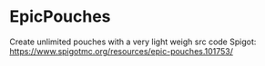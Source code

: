 # EpicPouches

Create unlimited pouches with a very light weigh src code
Spigot: https://www.spigotmc.org/resources/epic-pouches.101753/
